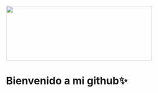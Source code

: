  <img src="https://image.emojipng.com/51/1944051.jpg" width="400" height="150" aling="center" />

# Bienvenido a mi github✨
### 

<!--
**aitigueroo/aitigueroo** is a ✨ _special_ ✨ repository because its `README.md` (this file) appears on your GitHub profile.

Here are some ideas to get you started:

- 🔭 I’m currently working on ...
- 🌱 I’m currently learning ...
- 👯 I’m looking to collaborate on ...
- 🤔 I’m looking for help with ...
- 💬 Ask me about ...
- 📫 How to reach me: ...
- 😄 Pronouns: ...
- ⚡ Fun fact: ...
-->
